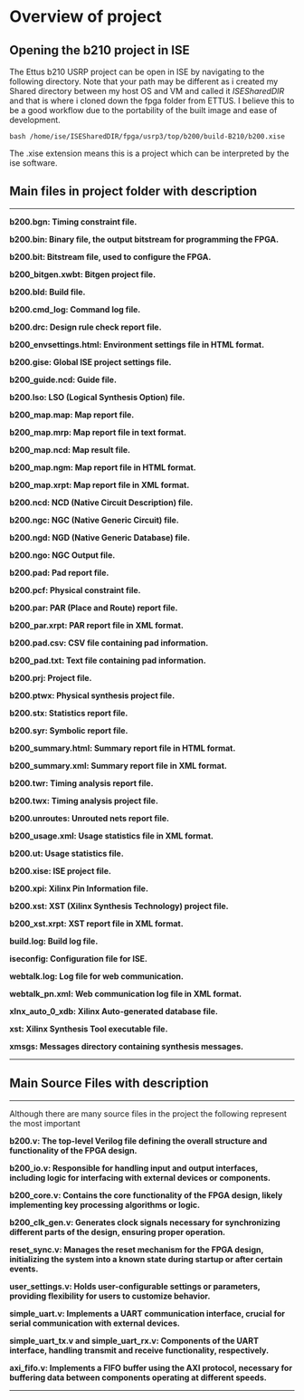 # Overview of project

## Opening the b210 project in ISE

The Ettus b210 USRP project can be open in ISE by navigating to the following
directory. Note that your path may be different as i created my Shared directory
between my host OS and VM and called it _ISESharedDIR_ and that is where i
cloned down the fpga folder from ETTUS. I believe this to be a good workflow due
to the portability of the built image and ease of development.

`bash /home/ise/ISESharedDIR/fpga/usrp3/top/b200/build-B210/b200.xise`

The .xise extension means this is a project which can be interpreted by the ise
software.

## Main files in project folder with description

---

**b200.bgn: Timing constraint file.**

**b200.bin: Binary file, the output bitstream for programming the FPGA.**

**b200.bit: Bitstream file, used to configure the FPGA.**

**b200_bitgen.xwbt: Bitgen project file.**

**b200.bld: Build file.**

**b200.cmd_log: Command log file.**

**b200.drc: Design rule check report file.**

**b200_envsettings.html: Environment settings file in HTML format.**

**b200.gise: Global ISE project settings file.**

**b200_guide.ncd: Guide file.**

**b200.lso: LSO (Logical Synthesis Option) file.**

**b200_map.map: Map report file.**

**b200_map.mrp: Map report file in text format.**

**b200_map.ncd: Map result file.**

**b200_map.ngm: Map report file in HTML format.**

**b200_map.xrpt: Map report file in XML format.**

**b200.ncd: NCD (Native Circuit Description) file.**

**b200.ngc: NGC (Native Generic Circuit) file.**

**b200.ngd: NGD (Native Generic Database) file.**

**b200.ngo: NGC Output file.**

**b200.pad: Pad report file.**

**b200.pcf: Physical constraint file.**

**b200.par: PAR (Place and Route) report file.**

**b200_par.xrpt: PAR report file in XML format.**

**b200.pad.csv: CSV file containing pad information.**

**b200_pad.txt: Text file containing pad information.**

**b200.prj: Project file.**

**b200.ptwx: Physical synthesis project file.**

**b200.stx: Statistics report file.**

**b200.syr: Symbolic report file.**

**b200_summary.html: Summary report file in HTML format.**

**b200_summary.xml: Summary report file in XML format.**

**b200.twr: Timing analysis report file.**

**b200.twx: Timing analysis project file.**

**b200.unroutes: Unrouted nets report file.**

**b200_usage.xml: Usage statistics file in XML format.**

**b200.ut: Usage statistics file.**

**b200.xise: ISE project file.**

**b200.xpi: Xilinx Pin Information file.**

**b200.xst: XST (Xilinx Synthesis Technology) project file.**

**b200_xst.xrpt: XST report file in XML format.**

**build.log: Build log file.**

**iseconfig: Configuration file for ISE.**

**webtalk.log: Log file for web communication.**

**webtalk_pn.xml: Web communication log file in XML format.**

**xlnx_auto_0_xdb: Xilinx Auto-generated database file.**

**xst: Xilinx Synthesis Tool executable file.**

**xmsgs: Messages directory containing synthesis messages.**

---

## Main Source Files with description

---

Although there are many source files in the project the following represent the
most important

**b200.v: The top-level Verilog file defining the overall structure and
functionality of the FPGA design.**

**b200_io.v: Responsible for handling input and output interfaces, including
logic for interfacing with external devices or components.**

**b200_core.v: Contains the core functionality of the FPGA design, likely
implementing key processing algorithms or logic.**

**b200_clk_gen.v: Generates clock signals necessary for synchronizing different
parts of the design, ensuring proper operation.**

**reset_sync.v: Manages the reset mechanism for the FPGA design, initializing
the system into a known state during startup or after certain events.**

**user_settings.v: Holds user-configurable settings or parameters, providing
flexibility for users to customize behavior.**

**simple_uart.v: Implements a UART communication interface, crucial for serial
communication with external devices.**

**simple_uart_tx.v and simple_uart_rx.v: Components of the UART interface,
handling transmit and receive functionality, respectively.**

**axi_fifo.v: Implements a FIFO buffer using the AXI protocol, necessary for
buffering data between components operating at different speeds.**

---

